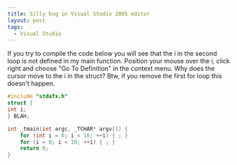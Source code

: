 ```yaml
---
title: Silly bug in Visual Studio 2005 editor
layout: post
tags:
  - Visual Studio
---
```

If you try to compile the code below you will see that the i in the second loop is not defined in my main function. Position your mouse over the i, click right and choose "Go To Definition" in the context menu. Why does the cursor move to the i in the struct? Btw, if you remove the first for loop this doesn't happen.

```cpp
#include "stdafx.h"
struct {
int i;
} BLAH;

int _tmain(int argc, _TCHAR* argv[]) {
	for (int i = 0; i < 10; ++i) { ; } 
	for (i = 0; i < 10; ++i) { ; } 
	return 0; 
} 
```

